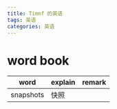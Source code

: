 ```yaml
---
title: Timnf 的英语
tags: 英语
categories: 英语
---
```


# word book

|word|explain|remark|
|---|---|---|
|snapshots|快照||
